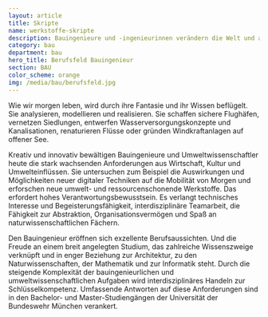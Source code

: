 ```yaml
---
layout: article
title: Skripte
name: werkstoffe-skripte
description: Bauingenieure und -ingenieurinnen verändern die Welt und arbeiten maßgeblich beim Schutz unserer Umwelt mit. Sie beeinflussen unser Leben stärker als viele andere Berufe. Denn Infrastruktureinrichtungen und Bauwerke sind essentieller Bestandteil jeder Zivilisation.
category: bau
department: bau
hero_title: Berufsfeld Bauingenieur
section: BAU
color_scheme: orange
img: /media/bau/berufsfeld.jpg
---
```


Wie wir morgen leben, wird durch ihre Fantasie und ihr Wissen beflügelt. Sie analysieren, modellieren und realisieren. Sie schaffen sichere Flughäfen, vernetzen Siedlungen, entwerfen Wasserversorgungskonzepte und Kanalisationen, renaturieren Flüsse oder gründen Windkraftanlagen auf offener See.

Kreativ und innovativ bewältigen Bauingenieure und Umweltwissenschaftler heute die stark wachsenden Anforderungen aus Wirtschaft, Kultur und Umwelteinflüssen. Sie untersuchen zum Beispiel die Auswirkungen und Möglichkeiten neuer digitaler Techniken auf die Mobilität von Morgen und erforschen neue umwelt- und ressourcenschonende Werkstoffe. Das erfordert hohes Verantwortungsbewusstsein. Es verlangt technisches Interesse und Begeisterungsfähigkeit, interdisziplinäre Teamarbeit, die Fähigkeit zur Abstraktion, Organisationsvermögen und Spaß an naturwissenschaftlichen Fächern.

Den Bauingenieur eröffnen sich exzellente Berufsaussichten. Und die Freude an einem breit angelegten Studium, das zahlreiche Wissenszweige verknüpft und in enger Beziehung zur Architektur, zu den Naturwissenschaften, der Mathematik und zur Informatik steht. Durch die steigende Komplexität der bauingenieurlichen und umweltwissenschaftlichen Aufgaben wird interdisziplinäres Handeln zur Schlüsselkompetenz. Umfassende Antworten auf diese Anforderungen sind in den Bachelor- und Master-Studiengängen der Universität der Bundeswehr München verankert. 
